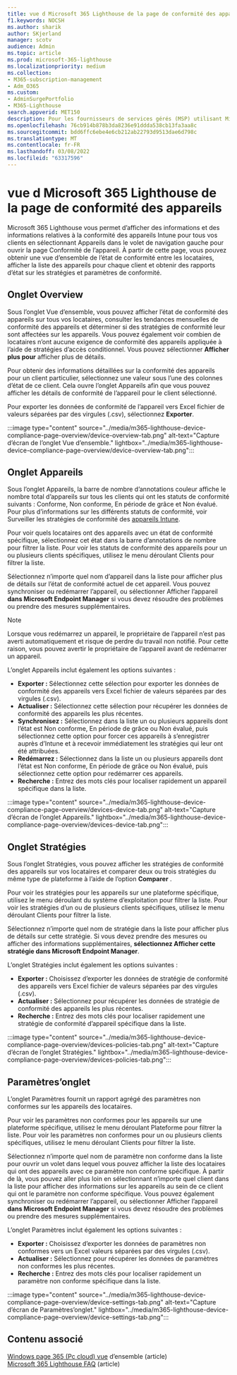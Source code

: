 ```yaml
---
title: vue d Microsoft 365 Lighthouse de la page de conformité des appareils
f1.keywords: NOCSH
ms.author: sharik
author: SKjerland
manager: scotv
audience: Admin
ms.topic: article
ms.prod: microsoft-365-lighthouse
ms.localizationpriority: medium
ms.collection:
- M365-subscription-management
- Adm_O365
ms.custom:
- AdminSurgePortfolio
- M365-Lighthouse
search.appverid: MET150
description: Pour les fournisseurs de services gérés (MSP) utilisant Microsoft 365 Lighthouse, découvrez la page de conformité des appareils.
ms.openlocfilehash: 76cb914b878b3da8236e91ddda538cb13fa3aa8c
ms.sourcegitcommit: bdd6ffc6ebe4e6cb212ab22793d9513dae6d798c
ms.translationtype: MT
ms.contentlocale: fr-FR
ms.lasthandoff: 03/08/2022
ms.locfileid: "63317596"
---
```

# <a name="microsoft-365-lighthouse-device-compliance-page-overview"></a>vue d Microsoft 365 Lighthouse de la page de conformité des appareils

Microsoft 365 Lighthouse vous permet d’afficher des informations et des informations relatives à la conformité des appareils Intune pour tous vos clients en sélectionnant Appareils  dans le volet de navigation gauche pour ouvrir la page Conformité de l’appareil. À partir de cette page, vous pouvez obtenir une vue d’ensemble de l’état de conformité entre les locataires, afficher la liste des appareils pour chaque client et obtenir des rapports d’état sur les stratégies et paramètres de conformité.

## <a name="overview-tab"></a>Onglet Overview  
  
Sous l’onglet Vue d’ensemble, vous pouvez afficher l’état de conformité des appareils sur tous vos locataires, consulter les tendances mensuelles de conformité des appareils et déterminer si des stratégies de conformité leur sont affectées sur les appareils. Vous pouvez également voir combien de locataires n’ont aucune exigence de conformité des appareils appliquée à l’aide de stratégies d’accès conditionnel. Vous pouvez sélectionner **Afficher plus pour** afficher plus de détails.

Pour obtenir des informations détaillées sur la conformité des appareils pour un client particulier, sélectionnez une valeur sous l’une des colonnes d’état de ce client. Cela ouvre l’onglet Appareils afin que vous pouvez afficher les détails de conformité de l’appareil pour le client sélectionné.

Pour exporter les données de conformité de l’appareil vers Excel fichier de valeurs séparées par des virgules (.csv), sélectionnez **Exporter**.

:::image type="content" source="../media/m365-lighthouse-device-compliance-page-overview/device-overview-tab.png" alt-text="Capture d’écran de l’onglet Vue d’ensemble." lightbox="../media/m365-lighthouse-device-compliance-page-overview/device-overview-tab.png":::

## <a name="devices-tab"></a>Onglet Appareils

Sous l’onglet Appareils, la barre de nombre d’annotations couleur affiche le nombre total d’appareils sur tous les clients qui ont les statuts de conformité suivants : Conforme, Non conforme, En période de grâce et Non évalué. Pour plus d’informations sur les différents statuts de conformité, voir Surveiller les stratégies de conformité des [appareils Intune](/mem/intune/protect/compliance-policy-monitor).

Pour voir quels locataires ont des appareils avec un état de conformité spécifique, sélectionnez cet état dans la barre d’annotations de nombre pour filtrer la liste. Pour voir les statuts de conformité des appareils pour un ou plusieurs clients spécifiques,  utilisez le menu déroulant Clients pour filtrer la liste.

Sélectionnez n’importe quel nom d’appareil dans la liste pour afficher plus de détails sur l’état de conformité actuel de cet appareil. Vous pouvez synchroniser ou redémarrer l’appareil, ou sélectionner Afficher l’appareil **dans Microsoft Endpoint Manager** si vous devez résoudre des problèmes ou prendre des mesures supplémentaires.

> [!NOTE]
> Lorsque vous redémarrez un appareil, le propriétaire de l’appareil n’est pas averti automatiquement et risque de perdre du travail non notifié. Pour cette raison, vous pouvez avertir le propriétaire de l’appareil avant de redémarrer un appareil.

L’onglet Appareils inclut également les options suivantes :

- **Exporter :** Sélectionnez cette sélection pour exporter les données de conformité des appareils vers Excel fichier de valeurs séparées par des virgules (.csv).
- **Actualiser :** Sélectionnez cette sélection pour récupérer les données de conformité des appareils les plus récentes.
- **Synchronisez :** Sélectionnez dans la liste un ou plusieurs appareils dont l’état est Non conforme, En période de grâce ou Non évalué, puis sélectionnez cette option pour forcer ces appareils à s’enregistrer auprès d’Intune et à recevoir immédiatement les stratégies qui leur ont été attribuées.
- **Redémarrez :** Sélectionnez dans la liste un ou plusieurs appareils dont l’état est Non conforme, En période de grâce ou Non évalué, puis sélectionnez cette option pour redémarrer ces appareils.
- **Recherche :** Entrez des mots clés pour localiser rapidement un appareil spécifique dans la liste.
 
:::image type="content" source="../media/m365-lighthouse-device-compliance-page-overview/devices-device-tab.png" alt-text="Capture d’écran de l’onglet Appareils." lightbox="../media/m365-lighthouse-device-compliance-page-overview/devices-device-tab.png":::

## <a name="policies-tab"></a>Onglet Stratégies

Sous l’onglet Stratégies, vous pouvez afficher les stratégies de conformité des appareils sur vos locataires et comparer deux ou trois stratégies du même type de plateforme à l’aide de l’option **Comparer** .

Pour voir les stratégies pour les appareils sur une plateforme spécifique, utilisez le menu déroulant du système d’exploitation pour filtrer la liste. Pour voir les stratégies d’un ou de plusieurs clients spécifiques, utilisez le menu déroulant Clients pour filtrer la liste.

Sélectionnez n’importe quel nom de stratégie dans la liste pour afficher plus de détails sur cette stratégie. Si vous devez prendre des mesures ou afficher des informations supplémentaires, **sélectionnez Afficher cette stratégie dans Microsoft Endpoint Manager**.

L’onglet Stratégies inclut également les options suivantes :

- **Exporter :** Choisissez d’exporter les données de stratégie de conformité des appareils vers Excel fichier de valeurs séparées par des virgules (.csv).
- **Actualiser :** Sélectionnez pour récupérer les données de stratégie de conformité des appareils les plus récentes.
- **Recherche :** Entrez des mots clés pour localiser rapidement une stratégie de conformité d’appareil spécifique dans la liste.

:::image type="content" source="../media/m365-lighthouse-device-compliance-page-overview/devices-policies-tab.png" alt-text="Capture d’écran de l’onglet Stratégies." lightbox="../media/m365-lighthouse-device-compliance-page-overview/devices-policies-tab.png":::

## <a name="settings-tab"></a>Paramètres’onglet

L’onglet Paramètres fournit un rapport agrégé des paramètres non conformes sur les appareils des locataires. 

Pour voir les paramètres non conformes pour les appareils sur une plateforme spécifique,  utilisez le menu déroulant Plateforme pour filtrer la liste. Pour voir les paramètres non conformes pour un ou plusieurs clients spécifiques, utilisez le  menu déroulant Clients pour filtrer la liste.

Sélectionnez n’importe quel nom de paramètre non conforme dans la liste pour ouvrir un volet dans lequel vous pouvez afficher la liste des locataires qui ont des appareils avec ce paramètre non conforme spécifique. À partir de là, vous pouvez aller plus loin en sélectionnant n’importe quel client dans la liste pour afficher des informations sur les appareils au sein de ce client qui ont le paramètre non conforme spécifique. Vous pouvez également synchroniser ou redémarrer l’appareil, ou sélectionner Afficher l’appareil **dans Microsoft Endpoint Manager** si vous devez résoudre des problèmes ou prendre des mesures supplémentaires.

L’onglet Paramètres inclut également les options suivantes :

- **Exporter :** Choisissez d’exporter les données de paramètres non conformes vers un Excel valeurs séparées par des virgules (.csv).
- **Actualiser :** Sélectionnez pour récupérer les données de paramètres non conformes les plus récentes.
- **Recherche :** Entrez des mots clés pour localiser rapidement un paramètre non conforme spécifique dans la liste.

:::image type="content" source="../media/m365-lighthouse-device-compliance-page-overview/device-settings-tab.png" alt-text="Capture d’écran de Paramètres’onglet." lightbox="../media/m365-lighthouse-device-compliance-page-overview/device-settings-tab.png":::

## <a name="related-content"></a>Contenu associé

[Windows page 365 (Pc cloud) vue](m365-lighthouse-win365-page-overview.md) d’ensemble (article)\
[Microsoft 365 Lighthouse FAQ](m365-lighthouse-faq.yml) (article)

